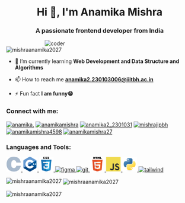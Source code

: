<h1 align="center">Hi 👋, I'm Anamika Mishra</h1>
<h3 align="center">A passionate frontend developer from India</h3>
<img align="right" alt="coder" width="400" src="https://camo.githubusercontent.com/3753b18a8c7b146e3e7b6d587ee6f72feb44ca788524c36a088659e180ef9c42/68747470733a2f2f63646e612e61727473746174696f6e2e636f6d2f702f6173736574732f696d616765732f696d616765732f3034322f3633312f3238362f6f726967696e616c2f627279616e2d726f6472696775657a2d62656c6368696269612d312d726967687473706565642e6769663f31363335303337353632">

<p align="left"> <img src="https://komarev.com/ghpvc/?username=mishraanamika2027&label=Profile%20views&color=0e75b6&style=flat" alt="mishraanamika2027" /> </p>

- 🌱 I’m currently learning **Web Development and Data Structure and Algorithms**

- 📫 How to reach me **anamika2.230103006@iiitbh.ac.in**

- ⚡ Fun fact **I am funny😁**

<h3 align="left">Connect with me:</h3>

<p align="left">
<a href="https://linkedin.com/in/anamika." target="blank"><img align="center" src="https://raw.githubusercontent.com/rahuldkjain/github-profile-readme-generator/master/src/images/icons/Social/linked-in-alt.svg" alt="anamika." height="30" width="40" /></a>
<a href="https://www.codechef.com/users/anamikamishra" target="blank"><img align="center" src="https://cdn.jsdelivr.net/npm/simple-icons@3.1.0/icons/codechef.svg" alt="anamikamishra" height="30" width="40" /></a>
<a href="https://www.hackerrank.com/anamika2_2301031" target="blank"><img align="center" src="https://raw.githubusercontent.com/rahuldkjain/github-profile-readme-generator/master/src/images/icons/Social/hackerrank.svg" alt="anamika2_2301031" height="30" width="40" /></a>
<a href="https://codeforces.com/profile/mishrajipbh" target="blank"><img align="center" src="https://raw.githubusercontent.com/rahuldkjain/github-profile-readme-generator/master/src/images/icons/Social/codeforces.svg" alt="mishrajipbh" height="30" width="40" /></a>
<a href="https://www.leetcode.com/anamikamishra4598" target="blank"><img align="center" src="https://raw.githubusercontent.com/rahuldkjain/github-profile-readme-generator/master/src/images/icons/Social/leet-code.svg" alt="anamikamishra4598" height="30" width="40" /></a>
<a href="https://auth.geeksforgeeks.org/user/anamikamishra27" target="blank"><img align="center" src="https://raw.githubusercontent.com/rahuldkjain/github-profile-readme-generator/master/src/images/icons/Social/geeks-for-geeks.svg" alt="anamikamishra27" height="30" width="40" /></a>
</p>

<h3 align="left">Languages and Tools:</h3>
<p align="left"> <a href="https://www.cprogramming.com/" target="_blank" rel="noreferrer"> <img src="https://raw.githubusercontent.com/devicons/devicon/master/icons/c/c-original.svg" alt="c" width="40" height="40"/> </a> <a href="https://www.w3schools.com/cpp/" target="_blank" rel="noreferrer"> <img src="https://raw.githubusercontent.com/devicons/devicon/master/icons/cplusplus/cplusplus-original.svg" alt="cplusplus" width="40" height="40"/> </a> <a href="https://www.w3schools.com/css/" target="_blank" rel="noreferrer"> <img src="https://raw.githubusercontent.com/devicons/devicon/master/icons/css3/css3-original-wordmark.svg" alt="css3" width="40" height="40"/> </a> <a href="https://www.figma.com/" target="_blank" rel="noreferrer"> <img src="https://www.vectorlogo.zone/logos/figma/figma-icon.svg" alt="figma" width="40" height="40"/> </a> <a href="https://git-scm.com/" target="_blank" rel="noreferrer"> <img src="https://www.vectorlogo.zone/logos/git-scm/git-scm-icon.svg" alt="git" width="40" height="40"/> </a> <a href="https://www.w3.org/html/" target="_blank" rel="noreferrer"> <img src="https://raw.githubusercontent.com/devicons/devicon/master/icons/html5/html5-original-wordmark.svg" alt="html5" width="40" height="40"/> </a> <a href="https://developer.mozilla.org/en-US/docs/Web/JavaScript" target="_blank" rel="noreferrer"> <img src="https://raw.githubusercontent.com/devicons/devicon/master/icons/javascript/javascript-original.svg" alt="javascript" width="40" height="40"/> </a> <a href="https://www.python.org" target="_blank" rel="noreferrer"> <img src="https://raw.githubusercontent.com/devicons/devicon/master/icons/python/python-original.svg" alt="python" width="40" height="40"/> </a> <a href="https://tailwindcss.com/" target="_blank" rel="noreferrer"> <img src="https://www.vectorlogo.zone/logos/tailwindcss/tailwindcss-icon.svg" alt="tailwind" width="40" height="40"/> </a> </p>

<p><img align="left" src="https://github-readme-stats.vercel.app/api/top-langs?username=mishraanamika2027&show_icons=true&locale=en&layout=compact" alt="mishraanamika2027" /></p>

<p>&nbsp;<img align="center" src="https://github-readme-stats.vercel.app/api?username=mishraanamika2027&show_icons=true&locale=en" alt="mishraanamika2027" /></p>

<p><img align="center" src="https://github-readme-streak-stats.herokuapp.com/?user=mishraanamika2027&" alt="mishraanamika2027" /></p>
